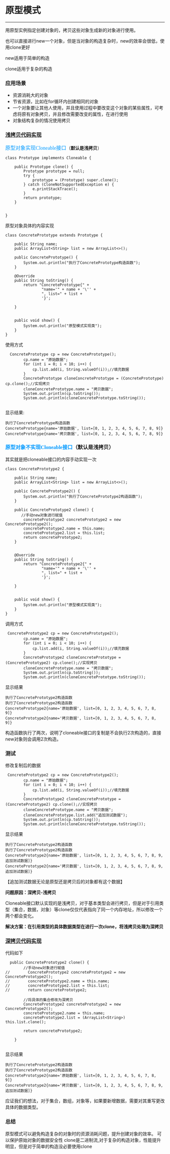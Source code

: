 # 原型模式

----

用原型实例指定创建对象的，拷贝这些对象生成新的对象进行使用。

也可以直接进行new一个对象，但是当对象的构造复杂时，new的效率会很低，使用clone更好

new适用于简单的构造

clone适用于复杂的构造

### 应用场景

- 资源消耗大的对象
- 节省资源，比如在for循环内创建相同的对象
- 一个对象要让其他人使用，并且使用过程中要改变这个对象的某些属性，可考虑将原有对象拷贝，并且修改需要改变的属性，在进行使用
- 对象结构复杂的情况使用拷贝

### [浅拷贝代码实现](https://github.com/Allure0/AndroidDesignPattern/blob/master/app/src/main/java/com/allure/designPattern/prototype/PrototypeTest.java)
 <font color=#0099ff size=3 face="黑体">原型对象实现Cloneable接口</font>（**默认是浅拷贝**）
 
```
class Prototype implements Cloneable {

    public Prototype clone() {
        Prototype prototype = null;
        try {
            prototype = (Prototype) super.clone();
        } catch (CloneNotSupportedException e) {
            e.printStackTrace();
        }
        return prototype;
    }


}
```

原型对象具体的内容实现

```
class ConcretePrototype extends Prototype {

    public String name;
    public ArrayList<String> list = new ArrayList<>();

    public ConcretePrototype() {
        System.out.println("执行了ConcretePrototype构造函数");
    }

    @Override
    public String toString() {
        return "ConcretePrototype{" +
                "name='" + name + '\'' +
                ", list=" + list +
                '}';

    }


    public void show() {
        System.out.println("原型模式实现类");
    }
}	
```
使用方式

```
  ConcretePrototype cp = new ConcretePrototype();
        cp.name = "原始数据";
        for (int i = 0; i < 10; i++) {
            cp.list.add(i, String.valueOf(i));//填充数据
        }
        ConcretePrototype cloneConcretePrototype = (ConcretePrototype) cp.clone();//实现拷贝
        cloneConcretePrototype.name = "拷贝数据";
        System.out.println(cp.toString());
        System.out.println(cloneConcretePrototype.toString());
        
```
显示结果:

```
执行了ConcretePrototype构造函数
ConcretePrototype{name='原始数据', list=[0, 1, 2, 3, 4, 5, 6, 7, 8, 9]}
ConcretePrototype{name='拷贝数据', list=[0, 1, 2, 3, 4, 5, 6, 7, 8, 9]}
```

###  <font color=#0099ff size=3 face="黑体">原型对象不实现Cloneable接口</font>（**默认是浅拷贝**）
其实就是把cloneable接口的内容手动实现一次

```
class ConcretePrototype2 {

    public String name;
    public ArrayList<String> list = new ArrayList<>();

    public ConcretePrototype2() {
        System.out.println("执行了ConcretePrototype2构造函数");
    }

    public ConcretePrototype2 clone() {
       //手动new对象进行赋值
        concretePrototype2 concretePrototype2 = new ConcretePrototype2();
        concretePrototype2.name = this.name;
        concretePrototype2.list = this.list;
        return concretePrototype2;
    }


    @Override
    public String toString() {
        return "ConcretePrototype2{" +
                "name='" + name + '\'' +
                ", list=" + list +
                '}';

    }


    public void show() {
        System.out.println("原型模式实现类");
    }
}
```

调用方式

```
 ConcretePrototype2 cp = new ConcretePrototype2();
        cp.name = "原始数据";
        for (int i = 0; i < 10; i++) {
            cp.list.add(i, String.valueOf(i));//填充数据
        }
        ConcretePrototype2 cloneConcretePrototype = (ConcretePrototype2) cp.clone();//实现拷贝
        cloneConcretePrototype.name = "拷贝数据";
        System.out.println(cp.toString());
        System.out.println(cloneConcretePrototype.toString());
```

显示结果

```
执行了ConcretePrototype2构造函数
执行了ConcretePrototype2构造函数
ConcretePrototype2{name='原始数据', list=[0, 1, 2, 3, 4, 5, 6, 7, 8, 9]}
ConcretePrototype2{name='拷贝数据', list=[0, 1, 2, 3, 4, 5, 6, 7, 8, 9]}

```

构造函数执行了两次，说明了cloneable接口的复制是不会执行2次构造的，直接new对象则会调用2次构造。

### 测试
修改复制后的数据

```
 ConcretePrototype2 cp = new ConcretePrototype2();
        cp.name = "原始数据";
        for (int i = 0; i < 10; i++) {
            cp.list.add(i, String.valueOf(i));//填充数据
        }
        ConcretePrototype2 cloneConcretePrototype = (ConcretePrototype2) cp.clone();//实现拷贝
        cloneConcretePrototype.name = "拷贝数据";
        cloneConcretePrototype.list.add("追加测试数据");
        System.out.println(cp.toString());
        System.out.println(cloneConcretePrototype.toString());
```
显示结果

```
执行了ConcretePrototype2构造函数
执行了ConcretePrototype2构造函数
ConcretePrototype2{name='原始数据', list=[0, 1, 2, 3, 4, 5, 6, 7, 8, 9, 追加测试数据]}
ConcretePrototype2{name='拷贝数据', list=[0, 1, 2, 3, 4, 5, 6, 7, 8, 9, 追加测试数据]}
```
【追加测试数据无论是原型还是拷贝后的对象都有这个数据】

**问题原因：深拷贝-浅拷贝**

Cloneable接口默认实现的是浅拷贝，对于基本类型会进行拷贝，但是对于引用类型（集合，数据，对象）等clone仅仅代表指向了同一个内存地址，所以修改一个两个都会变化。

**解决方案：在引用类型的具体数据类型在进行一次clone，将浅拷贝处理为深拷贝**

### [深拷贝代码实现](https://github.com/Allure0/AndroidDesignPattern/blob/master/app/src/main/java/com/allure/designPattern/prototype/PrototypeTest2.java)

代码如下

```
  public ConcretePrototype2 clone() {
        //手动new对象进行赋值
//        ConcretePrototype2 concretePrototype2 = new ConcretePrototype2();
//        concretePrototype2.name = this.name;
//        concretePrototype2.list = this.list;
//        return concretePrototype2;
        
        //将具体的集合修改为深拷贝
        ConcretePrototype2 concretePrototype2 = new ConcretePrototype2();
        concretePrototype2.name = this.name;
        concretePrototype2.list = (ArrayList<String>) this.list.clone();

        return concretePrototype2;

    }
    
```

显示结果

```
执行了ConcretePrototype2构造函数
执行了ConcretePrototype2构造函数
ConcretePrototype2{name='原始数据', list=[0, 1, 2, 3, 4, 5, 6, 7, 8, 9]}
ConcretePrototype2{name='拷贝数据', list=[0, 1, 2, 3, 4, 5, 6, 7, 8, 9, 追加测试数据]}

```

应证我们的想法，对于集合，数组，对象等，如果要新增数据，需要对其重写更改具体的数据类型。

### 总结
原型模式可以避免构造复杂的对象时的资源消耗问题，提升创建对象的效率。
可以保护原始对象的数据安全性
clone是二进制流,对于复杂的构造对象，性能提升明显，但是对于简单的构造没必要使用clone